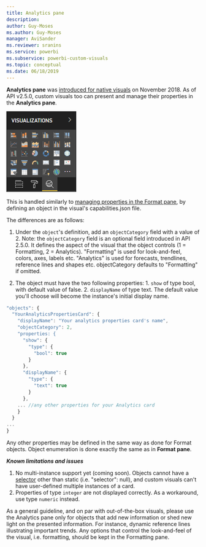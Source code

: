 ```yaml
---
title: Analytics pane
description:
author: Guy-Moses
ms.author: Guy-Moses
manager: AviSander
ms.reviewer: sranins
ms.service: powerbi
ms.subservice: powerbi-custom-visuals
ms.topic: conceptual
ms.date: 06/18/2019
---
```


**Analytics pane** was [introduced for native visuals](https://docs.microsoft.com/power-bi/desktop-analytics-pane) on November 2018. 
As of API v2.5.0, custom visuals too can present and manage their properties in the **Analytics pane**.

![Analytics Pane](./media/visualization_pane_analytics_tab.png)

This is handled similarly to [managing properties in the Format pane](https://docs.microsoft.com/power-bi/developer/custom-visual-develop-tutorial-format-options), 
by defining an object in the visual's capabilities.json file. 

The differences are as follows:
  1.	Under the `object`'s definition, add an `objectCategory` field with a value of 2.
    Note: the `objectCategory` field is an optional field introduced in API 2.5.0. It defines the aspect of the visual that the object controls (1 = Formatting, 2 = Analytics). "Formatting" is used for look-and-feel, colors, axes, labels etc. "Analytics" is used for forecasts, trendlines, reference lines and shapes etc.
objectCategory defaults to "Formatting" if omitted.
 
  2.	The object must have the two following properties:
    1.	`show` of type bool, with default value of false.
    2.	`displayName` of type text. The default value you'll choose will become the instance's initial display name.

```typescript
"objects": {
  "YourAnalyticsPropertiesCard": {
    "displayName": "Your analytics properties card's name",
    "objectCategory": 2,
    "properties: {
      "show": {
        "type": {
          "bool": true
        }
      },
      "displayName": {
        "type": {
          "text": true
        }
      },
    ... //any other properties for your Analytics card
    }
  }
...
}
```
Any other properties may be defined in the same way as done for Format objects. Object enumeration is done exactly the same as in **Format pane**. 

***Known limitations and issues***
  1.	No multi-instance support yet (coming soon). Objects cannot have a [selector](https://microsoft.github.io/PowerBI-visuals/docs/concepts/objects-and-properties/#selector) other than static (i.e. "selector": null), and custom visuals can't have user-defined multiple instances of a card.
  2.	Properties of type `integer` are not displayed correctly. As a workaround, use type `numeric` instead.

As a general guideline, and on par with out-of-the-box visuals, please use the Analytics pane only for objects that add new information or shed new light on the presented information. For instance, dynamic reference lines illustrating important trends.
Any options that control the look-and-feel of the visual, i.e. formatting, should be kept in the Formatting pane.

